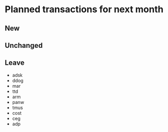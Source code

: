 # Planned transactions for next month

## New

## Unchanged

## Leave
- adsk
- ddog
- mar
- ttd
- arm
- panw
- tmus
- cost
- ceg
- adp
